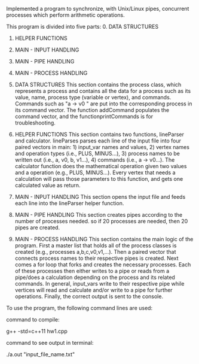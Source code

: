 Implemented a program to synchronize, with Unix/Linux pipes, concurrent processes which perform arithmetic operations.

This program is divided into five parts:
0. DATA STRUCTURES
1. HELPER FUNCTIONS
2. MAIN - INPUT HANDLING
3. MAIN - PIPE HANDLING
4. MAIN - PROCESS HANDLING

0. DATA STRUCTURES
This section contains the process class, which represents a process and contains all the 
data for a process such as its value, name, process type (variable or vertex), and commands. 
Commands such as "a -> v0 " are put into the corresponding process in its command vector. 
The function addCommand populates the command vector, and the functionprintCommands is for 
troubleshooting.

1. HELPER FUNCTIONS
This section contains two functions, lineParser and calculator. lineParses parses each line 
of the input file into four paired vectors in main: 1) input_var names and values, 2) vertex 
names and operation types (i.e., PLUS, MINUS...), 3) process names to be written out 
(i.e., a, v0, b, v1...), 4) commands (i.e., a -> v0...). 
The calculator function does the mathematical operation given two values and a operation 
(e.g., PLUS, MINUS...). Every vertex that needs a calculation will pass those parameters to 
this function, and gets one calculated value as return.

2. MAIN - INPUT HANDLING
This section opens the input file and feeds each line into the lineParser helper function.

3. MAIN - PIPE HANDLING
This section creates pipes according to the number of processes needed. so if 20 processes 
are needed, then 20 pipes are created.

4. MAIN - PROCESS HANDLING
This section contains the main logic of the program. First a master list that holds all of the 
process classes is created (e.g., processes a,b,c,v0,v1,...). Then a paired vector that connects
process names to their respective pipes is created.
Next comes a for loop that forks and creates the necessary processes. Each of these processes 
then either writes to a pipe or reads from a pipe/does a calculation depending on the process 
and its related commands. In general, input_vars write to their respective pipe while vertices will
read and calculate and/or write to a pipe for further operations. 
Finally, the correct output is sent to the console. 

To use the program, the following command lines are used:

command to compile:                  

g++ -std=c++11 hw1.cpp

command to see output in terminal:   

./a.out "input_file_name.txt"